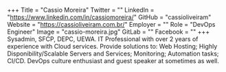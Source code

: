 +++
Title = "Cassio Moreira"
Twitter = ""
LinkedIn = "https://www.linkedin.com/in/cassiomoreira/"
GitHub = "cassioliveiram"
Website = "https://cassioliveiram.com.br/"
Employer = ""
Role = "DevOps Engineer"
Image = "cassio-moreira.jpg"
GitLab = ""
Facebook = ""
+++
Sysadmin,  SFCP, DEPC, UEWA. IT Professional with over 2 years of experience with Cloud services. Provide solutions to: Web Hosting; Highly Disponibility/Scalable Servers and Services; Monitoring; Automation tasks; CI/CD. DevOps culture enthusiast and guest speaker at sometimes as well.